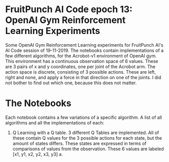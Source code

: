 # FruitPunch AI Code epoch 13: OpenAI Gym Reinforcement Learning Experiments
Some OpenAI Gym Reinforcement Learning experiments for FruitPunch AI's AI Code session of 19-11-2019.
The notebooks contain implementations of a few different algorithms, for the Acrobot-v1 environment of OpenAI gym.
This environment has a continuous observation space of 6 values. These are 3 pairs of x and y coordinates, one per joint of the Acrobot arm. The action space is discrete, consisting of 3 possible actions. These are left, right and none, and apply a force in that direction on one of the joints. I did not bother to find out which one, because this does not matter.

# The Notebooks
Each notebook contains a few variations of a specific algorithm. A list of all algorithms and all the implementations of each:
1. Q Learning with a Q table. 3 different Q Tables are implemented. All of these contain Q values for the 3 possible actions for each state, but the amount of states differs. These states are expressed in terms of comparisons of values from the observation. These 6 values are labeled [x1, y1, x2, y2, x3, y3]
   a. 
